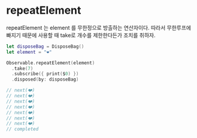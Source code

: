 # repeatElement

repeatElement 는 element 를 무한정으로 방출하는 연산자이다. 
따라서 무한루프에 빠지기 때문에 사용할 때 take로 개수를 제한한다든가 조치를 취하자. 

```swift
let disposeBag = DisposeBag()
let element = "❤️"

Observable.repeatElement(element)
  .take(7)
  .subscribe({ print($0) })
  .disposed(by: disposeBag)

// next(❤️)
// next(❤️)
// next(❤️)
// next(❤️)
// next(❤️)
// next(❤️)
// next(❤️)
// completed
```
